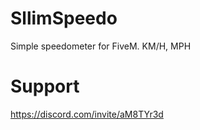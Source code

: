 # SllimSpeedo
Simple speedometer for FiveM. KM/H, MPH

# Support 
https://discord.com/invite/aM8TYr3d
